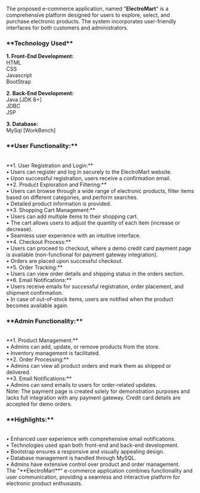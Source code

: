 The proposed e-commerce application, named "**ElectroMart**" is a comprehensive platform designed for users to explore, select, and purchase electronic products. The system incorporates user-friendly interfaces for both customers and administrators.<br>

<h3>**Technology Used**</h3>
<b>1. Front-End Development:</b><br>
HTML<br>
CSS<br>
Javascript<br>
BootStrap<br>

**2. Back-End Development:**<br>
Java [JDK 8+]<br>
JDBC<br>
JSP<br>

**3. Database:**<br>
MySql [WorkBench]<br>

<h3>**User Functionality:**</h3><br>
**1.	User Registration and Login:**<br>
•	Users can register and log in securely to the ElectroMart website.<br>
•	Upon successful registration, users receive a confirmation email.<br>
**2.	Product Exploration and Filtering:**<br>
•	Users can browse through a wide range of electronic products, filter items based on different categories, and perform searches.<br>
•	Detailed product information is provided.<br>
**3.	Shopping Cart Management:**<br>
•	Users can add multiple items to their shopping cart.<br>
•	The cart allows users to adjust the quantity of each item (increase or decrease).<br>
•	Seamless user experience with an intuitive interface.<br>
**4.	Checkout Process:**<br>
•	Users can proceed to checkout, where a demo credit card payment page is available (non-functional for payment gateway integration).<br>
•	Orders are placed upon successful checkout.<br>
**5.	Order Tracking:**<br>
•	Users can view order details and shipping status in the orders section.<br>
**6.	Email Notifications:**<br>
•	Users receive emails for successful registration, order placement, and shipment confirmation.<br>
•	In case of out-of-stock items, users are notified when the product becomes available again.<br>

<h3>**Admin Functionality:**</h3><br>
**1.	Product Management:**<br>
•	Admins can add, update, or remove products from the store.<br>
•	Inventory management is facilitated.<br>
**2.	Order Processing:**<br>
•	Admins can view all product orders and mark them as shipped or delivered.<br>
**3.	Email Notifications:**<br>
•	Admins can send emails to users for order-related updates.<br>
Note: The payment page is created solely for demonstration purposes and lacks full integration with any payment gateway. Credit card details are accepted for demo orders.<br>

<h3>**Highlights:**</h3><br>
•	Enhanced user experience with comprehensive email notifications.<br>
•	Technologies used span both front-end and back-end development.<br>
•	Bootstrap ensures a responsive and visually appealing design.<br>
•	Database management is handled through MySQL.<br>
•	Admins have extensive control over product and order management.<br>
The "**ElectroMart**" e-commerce application combines functionality and user communication, providing a seamless and interactive platform for electronic product enthusiasts.<br>



